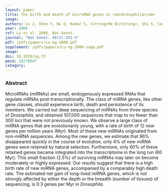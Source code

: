 ```yaml
---
layout: paper
title: The birth and death of microRNA genes in <em>Drosophila</em>
image: 
authors: Lu J, Shen Y, Wu Q, Kumar S, <strong>He B</strong>, Shi S, Carthew RW, Wang SM <sup><i class="fa fa-envelope"></i></sup>, Wu CI <sup><i class="fa fa-envelope"></i></sup>.
year: 2008
ref: Lu et al. 2008, Nat Genet.
journal: "Nat Genet. 40(3):351-5"
pdf: /pdfs/papers/Lu-ng-2008.pdf
supplement: /pdfs/papers/Lu-ng-2008-supp.pdf
image:
doi: 10.1038/ng.73
pmid: 18278047
category: 
---
```


### Abstract ###

MicroRNAs (miRNAs) are small, endogenously expressed RNAs that regulate mRNAs post-transcriptionally. The class of miRNA genes, like other gene classes, should experience birth, death and persistence of its members. We carried out deep sequencing of miRNAs from three species of *Drosophila*, and obtained 107,000 sequences that map to no fewer than 300 loci that were not previously known. We observe a large class of miRNA genes that are evolutionarily young, with a rate of birth of 12 new genes per million years (Myr). Most of these new miRNAs originated from non-miRNA sequences. Among the new genes, we estimate that 96% disappeared quickly in the course of evolution; only 4% of new miRNA genes were retained by natural selection. Furthermore, only 60% of these retained genes became integrated into the transcriptome in the long run (60 Myr). This small fraction (2.5%) of surviving miRNAs may later on become moderately or highly expressed. Our results suggest that there is a high birth rate of new miRNA genes, accompanied by a comparably high death rate. The estimated net gain of long-lived miRNA genes, which is not strongly affected by either the depth or the breadth (number of tissues) of sequencing, is 0.3 genes per Myr in *Drosophila*.

